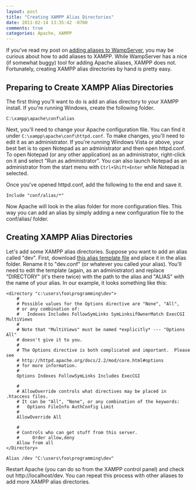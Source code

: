 ```yaml
---
layout: post
title: "Creating XAMPP Alias Directories"
date: 2011-02-14 13:35:42 -0700
comments: true
categories: Apache, XAMPP
---
```


If you've read my post on [adding aliases to WampServer](/blog/2009/01/14/wamp-alias-directories/),
you may be curious about how to add aliases to XAMPP.
While WampServer has a nice (if somewhat buggy) tool for adding Apache aliases, XAMPP does not.
Fortunately, creating XAMPP alias directories by hand is pretty easy.

Preparing to Create XAMPP Alias Directories
---

The first thing you'll want to do is add an alias directory to your XAMPP install.
If you're running Windows, create the following folder.

```
C:\xampp\apache\conf\alias
```

Next, you'll need to change your Apache configuration file.
You can find it under `C:\xampp\apache\conf\httpd.conf`.
To make changes, you'll need to edit it as an administrator.
If you're running Windows Vista or above, your best bet is to open Notepad as an administrator and then open httpd.conf.
To open Notepad (or any other application) as an administrator, right-click on it and select "Run as administrator".
You can also launch Notepad as an administrator from the start menu with `Ctrl+Shift+Enter` while Notepad is selected.

Once you've opened httpd.conf, add the following to the end and save it.

```
Include "conf/alias/*"
```

Now Apache will look in the alias folder for more configuration files.
This way you can add an alias by simply adding a new configuration file to the conf/alias/ folder.

Creating XAMPP Alias Directories
---

Let's add some XAMPP alias directories.
Suppose you want to add an alias called "dev".
First, download [this alias template file](/uploads/xampp-alias-template.txt) and place it in the alias folder.
Rename it to "dev.conf" (or whatever you called your alias).
You'll need to edit the template (again, as an administrator) and replace "DIRECTORY" (it's there twice) with the path to the alias and "ALIAS" with the name of your alias.
In our example, it looks something like this:

```
<directory "c:\users\foo\programming\dev">
    #
    # Possible values for the Options directive are "None", "All",
    # or any combination of:
    #   Indexes Includes FollowSymLinks SymLinksifOwnerMatch ExecCGI MultiViews
    #
    # Note that "MultiViews" must be named *explicitly* --- "Options All"
    # doesn't give it to you.
    #
    # The Options directive is both complicated and important.  Please see
    # http://httpd.apache.org/docs/2.2/mod/core.html#options
    # for more information.
    #
    Options Indexes FollowSymLinks Includes ExecCGI

    #
    # AllowOverride controls what directives may be placed in .htaccess files.
    # It can be "All", "None", or any combination of the keywords:
    #   Options FileInfo AuthConfig Limit
    #
    AllowOverride All

    #
    # Controls who can get stuff from this server.
    #     Order allow,deny
    Allow from all
</Directory>

Alias /dev "C:\users\foo\programming\dev"
```

Restart Apache (you can do so from the XAMPP control panel) and check out http://localhost/dev.
You can repeat this process with other aliases to add more XAMPP alias directories.